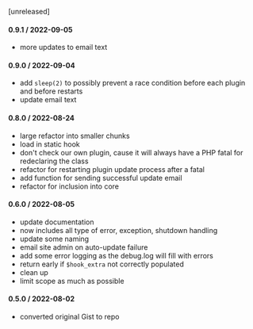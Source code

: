 [unreleased]

#### 0.9.1 / 2022-09-05
* more updates to email text

#### 0.9.0 / 2022-09-04
* add `sleep(2)` to possibly prevent a race condition before each plugin and before restarts
* update email text

#### 0.8.0 / 2022-08-24
* large refactor into smaller chunks
* load in static hook
* don't check our own plugin, cause it will always have a PHP fatal for redeclaring the class
* refactor for restarting plugin update process after a fatal
* add function for sending successful update email
* refactor for inclusion into core

#### 0.6.0 / 2022-08-05
* update documentation
* now includes all type of error, exception, shutdown handling
* update some naming
* email site admin on auto-update failure
* add some error logging as the debug.log will fill with errors
* return early if `$hook_extra` not correctly populated
* clean up
* limit scope as much as possible

#### 0.5.0 / 2022-08-02
* converted original Gist to repo
